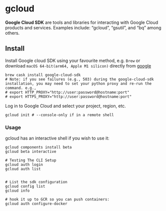 # gcloud

**Google Cloud SDK** are tools and libraries for interacting with Google Cloud products and services. 
Examples include: “gcloud”, “gsutil”, and “bq” among others.

## Install

Install Google cloud SDK using your favourite method, e.g. `Brew` or download `macOS 64-bit(arm64, Apple M1 silicon)` directly from [google](https://cloud.google.com/sdk/docs/install)

```shell
brew cask install google-cloud-sdk
# Note: if you see failures (e.g., 503) during the google-cloud-sdk installation, you may need to set your python proxy and re-run the command. e.g.,
# export HTTP_PROXY="http://user:password@hostname:port"
# export HTTPS_PROXY="http://user:password@hostname:port"
```

Log in to Google Cloud and select your project, region, etc.

```shell
gcloud init # --console-only if in a remote shell
```

### Usage

gcloud has an interactive shell if you wish to use it:

```shell
gcloud components install beta
gcloud beta interactive

# Testing The CLI Setup
gcloud auth login
gcloud auth list


# List the sdk configuration
gcloud config list
gcloud info

# hook it up to GCR so you can push containers:
gcloud auth configure-docker
```

 